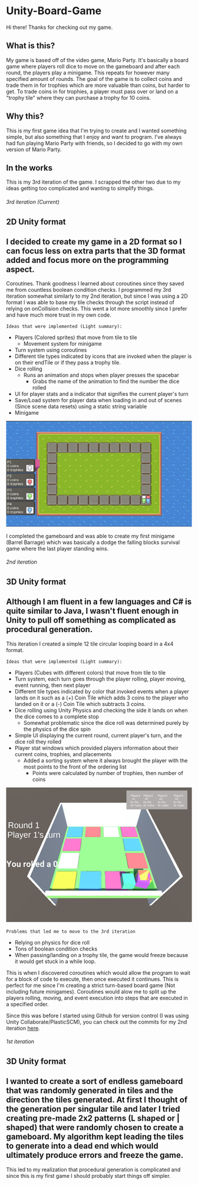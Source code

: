 # Unity-Board-Game

Hi there! Thanks for checking out my game. 

## What is this?

My game is based off of the video game, Mario Party. It's basically a board game where players roll dice to move on the gameboard and after each round, the players play a minigame. This repeats for however many specified amount of rounds. The goal of the game is to collect coins and trade them in for trophies which are more valuable than coins, but harder to get. To trade coins in for trophies, a player must pass over or land on a "trophy tile" where they can purchase a trophy for 10 coins.

## Why this?

This is my first game idea that I'm trying to create and I wanted something simple, but also something that I enjoy and want to program. I've always had fun playing Mario Party with friends, so I decided to go with my own version of Mario Party. 

## In the works

This is my 3rd iteration of the game. I scrapped the other two due to my ideas getting too complicated and wanting to simplify things. 

###### 3rd iteration (Current)

2D Unity format
---
I decided to create my game in a 2D format so I can focus less on extra parts that the 3D format added and focus more on the programming aspect.
-
Coroutines. Thank goodness I learned about coroutines since they saved me from countless boolean condition checks. I programmed my 3rd iteration somewhat similarly to my 2nd iteration, but since I was using a 2D format I was able to base my tile checks through the script instead of relying on onCollision checks. This went a lot more smoothly since I prefer and have much more trust in my own code. 

    Ideas that were implemented (Light summary):
- Players (Colored sprites) that move from tile to tile
  - Movement system for minigame
- Turn system using coroutines
- Different tile types indicated by icons that are invoked when the player is on their endTile or if they pass a trophy tile. 
- Dice rolling 
  - Runs an animation and stops when player presses the spacebar
    - Grabs the name of the animation to find the number the dice rolled
- UI for player stats and a indicator that signifies the current player's turn
- Save/Load system for player data when loading in and out of scenes (Since scene data resets) using a static string variable
- Minigame

![3rd Iteration Gameboard](doc/3Iter_Gameboard.jpg)

I completed the gameboard and was able to create my first minigame (Barrel Barrage) which was basically a dodge the falling blocks survival game where the last player standing wins. 

###### 2nd iteration

3D Unity format
---
Although I am fluent in a few languages and C# is quite similar to Java, I wasn't fluent enough in Unity to pull off something as complicated as procedural generation.
-
This iteration I created a simple 12 tile circular looping board in a 4x4 format. 

    Ideas that were implemented (Light summary):
- Players (Cubes with different colors) that move from tile to tile
- Turn system, each turn goes through the player rolling, player moving, event running, then next player
- Different tile types indicated by color that invoked events when a player lands on it such as a (+) Coin Tile which adds 3 coins to the player who landed on it or a (-) Coin Tile which subtracts 3 coins.
- Dice rolling using Unity Physics and checking the side it lands on when the dice comes to a complete stop
  - Somewhat problematic since the dice roll was determined purely by the physics of the dice spin
- Simple UI displaying the current round, current player's turn, and the dice roll they rolled
- Player stat windows which provided players information about their current coins, trophies, and placements
  - Added a sorting system where it always brought the player with the most points to the front of the ordering list
    - Points were calculated by number of trophies, then number of coins

![2nd Iteration Gameboard](doc/2Iter_Gameboard.jpg)

    Problems that led me to move to the 3rd iteration
- Relying on physics for dice roll
- Tons of boolean condition checks 
- When passing/landing on a trophy tile, the game would freeze because it would get stuck in a while loop. 

This is when I discovered coroutines which would allow the program to wait for a block of code to execute, then once executed it continues. This is perfect for me since I'm creating a strict turn-based board game (Not including future minigames). Coroutines would alow me to split up the players rolling, moving, and event execution into steps that are executed in a specified order. 

Since this was before I started using Github for version control (I was using Unity Collaborate/PlasticSCM), you can check out the commits for my 2nd iteration [here](https://docs.google.com/spreadsheets/d/1cn0DWHTvo3dd97a4EJ4dYoG9YeD8FlaakJX0QdDfZH0/edit?usp=sharing).

###### 1st iteration

3D Unity format 
---
I wanted to create a sort of endless gameboard that was randomly generated in tiles and the direction the tiles generated. At first I thought of the generation per singular tile and later I tried creating pre-made 2x2 patterns (L shaped or | shaped) that were randomly chosen to create a gameboard. My algorithm kept leading the tiles to generate into a dead end which would ultimately produce errors and freeze the game.
-
This led to my realization that procedural generation is complicated and since this is my first game I should probably start things off simpler. 
